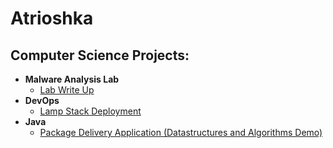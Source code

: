 <h1>Atrioshka</h1>

<h2>Computer Science Projects:</h2>

- <b>Malware Analysis Lab</b>
  - [Lab Write Up](https://github.com/atrioshka/Malware-Analysis-Lab)
- <b>DevOps</b>
  - [Lamp Stack Deployment]() <b><i></b></i>
- <b>Java</b>
  - [Package Delivery Application (Datastructures and Algorithms Demo)]()






